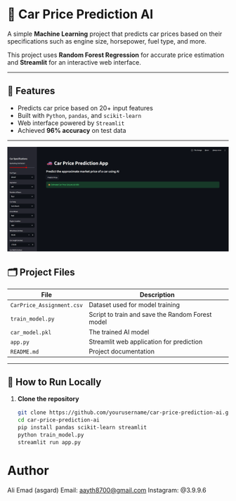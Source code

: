  # 🚗 Car Price Prediction AI

A simple **Machine Learning** project that predicts car prices based on their specifications such as engine size, horsepower, fuel type, and more.

This project uses **Random Forest Regression** for accurate price estimation and **Streamlit** for an interactive web interface.

---

## 🧠 Features
- Predicts car price based on 20+ input features  
- Built with `Python`, `pandas`, and `scikit-learn`  
- Web interface powered by `Streamlit`  
- Achieved **96% accuracy** on test data  

---

![App Screenshot](download.png)

## 🗂️ Project Files

| File | Description |
|------|--------------|
| `CarPrice_Assignment.csv` | Dataset used for model training |
| `train_model.py` | Script to train and save the Random Forest model |
| `car_model.pkl` | The trained AI model |
| `app.py` | Streamlit web application for prediction |
| `README.md` | Project documentation |

---

## 🧩 How to Run Locally

1. **Clone the repository**
   ```bash
   git clone https://github.com/yourusername/car-price-prediction-ai.git
   cd car-price-prediction-ai
   pip install pandas scikit-learn streamlit
   python train_model.py
   streamlit run app.py

# Author
  Ali Emad (asgard)
  Email: aayth8700@gmail.com
  Instagram: @3.9.9.6
